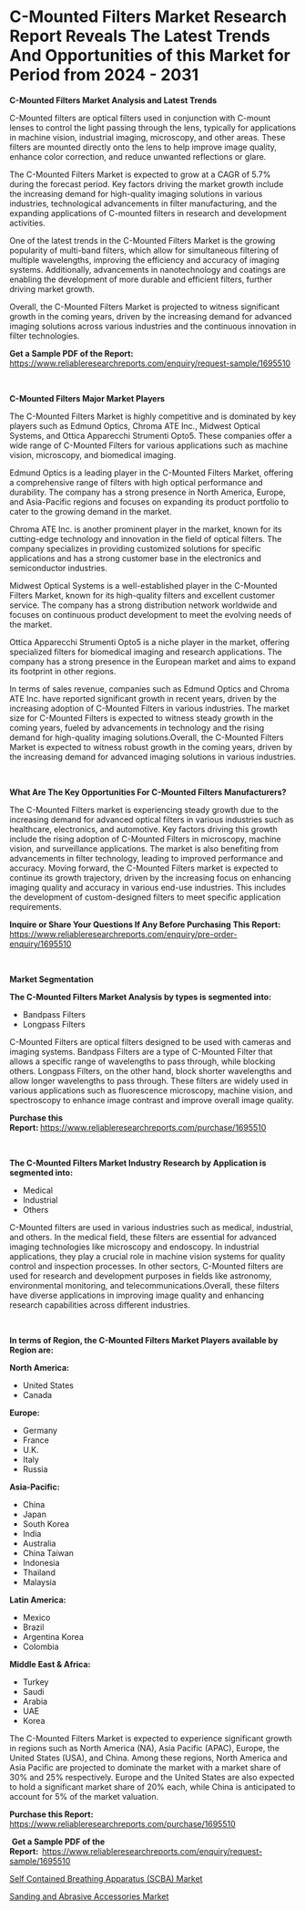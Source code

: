 <p><h1>C-Mounted Filters Market Research Report Reveals The Latest Trends And Opportunities of this Market for Period from 2024 - 2031</h1></p><p><strong>C-Mounted Filters Market Analysis and Latest Trends</strong></p>
<p><p>C-Mounted filters are optical filters used in conjunction with C-mount lenses to control the light passing through the lens, typically for applications in machine vision, industrial imaging, microscopy, and other areas. These filters are mounted directly onto the lens to help improve image quality, enhance color correction, and reduce unwanted reflections or glare.</p><p>The C-Mounted Filters Market is expected to grow at a CAGR of 5.7% during the forecast period. Key factors driving the market growth include the increasing demand for high-quality imaging solutions in various industries, technological advancements in filter manufacturing, and the expanding applications of C-mounted filters in research and development activities.</p><p>One of the latest trends in the C-Mounted Filters Market is the growing popularity of multi-band filters, which allow for simultaneous filtering of multiple wavelengths, improving the efficiency and accuracy of imaging systems. Additionally, advancements in nanotechnology and coatings are enabling the development of more durable and efficient filters, further driving market growth.</p><p>Overall, the C-Mounted Filters Market is projected to witness significant growth in the coming years, driven by the increasing demand for advanced imaging solutions across various industries and the continuous innovation in filter technologies.</p></p>
<p><strong>Get a Sample PDF of the Report:&nbsp;</strong> <a href="https://www.reliableresearchreports.com/enquiry/request-sample/1695510">https://www.reliableresearchreports.com/enquiry/request-sample/1695510</a></p>
<p>&nbsp;</p>
<p><strong>C-Mounted Filters Major Market Players</strong></p>
<p><p>The C-Mounted Filters Market is highly competitive and is dominated by key players such as Edmund Optics, Chroma ATE Inc., Midwest Optical Systems, and Ottica Apparecchi Strumenti Opto5. These companies offer a wide range of C-Mounted Filters for various applications such as machine vision, microscopy, and biomedical imaging.</p><p>Edmund Optics is a leading player in the C-Mounted Filters Market, offering a comprehensive range of filters with high optical performance and durability. The company has a strong presence in North America, Europe, and Asia-Pacific regions and focuses on expanding its product portfolio to cater to the growing demand in the market.</p><p>Chroma ATE Inc. is another prominent player in the market, known for its cutting-edge technology and innovation in the field of optical filters. The company specializes in providing customized solutions for specific applications and has a strong customer base in the electronics and semiconductor industries.</p><p>Midwest Optical Systems is a well-established player in the C-Mounted Filters Market, known for its high-quality filters and excellent customer service. The company has a strong distribution network worldwide and focuses on continuous product development to meet the evolving needs of the market.</p><p>Ottica Apparecchi Strumenti Opto5 is a niche player in the market, offering specialized filters for biomedical imaging and research applications. The company has a strong presence in the European market and aims to expand its footprint in other regions.</p><p>In terms of sales revenue, companies such as Edmund Optics and Chroma ATE Inc. have reported significant growth in recent years, driven by the increasing adoption of C-Mounted Filters in various industries. The market size for C-Mounted Filters is expected to witness steady growth in the coming years, fueled by advancements in technology and the rising demand for high-quality imaging solutions.Overall, the C-Mounted Filters Market is expected to witness robust growth in the coming years, driven by the increasing demand for advanced imaging solutions in various industries.</p></p>
<p>&nbsp;</p>
<p><strong>What Are The Key Opportunities For C-Mounted Filters Manufacturers?</strong></p>
<p><p>The C-Mounted Filters market is experiencing steady growth due to the increasing demand for advanced optical filters in various industries such as healthcare, electronics, and automotive. Key factors driving this growth include the rising adoption of C-Mounted Filters in microscopy, machine vision, and surveillance applications. The market is also benefiting from advancements in filter technology, leading to improved performance and accuracy. Moving forward, the C-Mounted Filters market is expected to continue its growth trajectory, driven by the increasing focus on enhancing imaging quality and accuracy in various end-use industries. This includes the development of custom-designed filters to meet specific application requirements.</p></p>
<p><strong>Inquire or Share Your Questions If Any Before Purchasing This Report:</strong> <a href="https://www.reliableresearchreports.com/enquiry/pre-order-enquiry/1695510">https://www.reliableresearchreports.com/enquiry/pre-order-enquiry/1695510</a></p>
<p>&nbsp;</p>
<p><strong>Market Segmentation</strong></p>
<p><strong>The C-Mounted Filters Market Analysis by types is segmented into:</strong></p>
<p><ul><li>Bandpass Filters</li><li>Longpass Filters</li></ul></p>
<p><p>C-Mounted Filters are optical filters designed to be used with cameras and imaging systems. Bandpass Filters are a type of C-Mounted Filter that allows a specific range of wavelengths to pass through, while blocking others. Longpass Filters, on the other hand, block shorter wavelengths and allow longer wavelengths to pass through. These filters are widely used in various applications such as fluorescence microscopy, machine vision, and spectroscopy to enhance image contrast and improve overall image quality.</p></p>
<p><strong>Purchase this Report:&nbsp;</strong><a href="https://www.reliableresearchreports.com/purchase/1695510">https://www.reliableresearchreports.com/purchase/1695510</a></p>
<p>&nbsp;</p>
<p><strong>The C-Mounted Filters Market Industry Research by Application is segmented into:</strong></p>
<p><ul><li>Medical</li><li>Industrial</li><li>Others</li></ul></p>
<p><p>C-Mounted filters are used in various industries such as medical, industrial, and others. In the medical field, these filters are essential for advanced imaging technologies like microscopy and endoscopy. In industrial applications, they play a crucial role in machine vision systems for quality control and inspection processes. In other sectors, C-Mounted filters are used for research and development purposes in fields like astronomy, environmental monitoring, and telecommunications.Overall, these filters have diverse applications in improving image quality and enhancing research capabilities across different industries.</p></p>
<p>&nbsp;</p>
<p><strong>In terms of Region, the C-Mounted Filters Market Players available by Region are:</strong></p>
<p>
    <p> <strong> North America: </strong>
        <ul>
            <li>United States</li>
            <li>Canada</li>
        </ul>
        </p> 
    <p> <strong> Europe: </strong>
        <ul>
            <li>Germany</li>
            <li>France</li>
            <li>U.K.</li>
            <li>Italy</li>
            <li>Russia</li>
        </ul>
        </p> 
    <p> <strong> Asia-Pacific: </strong>
        <ul>
            <li>China</li>
            <li>Japan</li>
            <li>South Korea</li>
            <li>India</li>
            <li>Australia</li>
            <li>China Taiwan</li>
            <li>Indonesia</li>
            <li>Thailand</li>
            <li>Malaysia</li>
        </ul>
        </p> 
    <p> <strong> Latin America: </strong>
        <ul>
            <li>Mexico</li>
            <li>Brazil</li>
            <li>Argentina Korea</li>
            <li>Colombia</li>
        </ul>
        </p> 
    <p> <strong> Middle East & Africa: </strong>
        <ul>
            <li>Turkey</li>
            <li>Saudi</li>
            <li>Arabia</li>
            <li>UAE</li>
            <li>Korea</li>
        </ul>
    </p>
    </p>
<p><p>The C-Mounted Filters Market is expected to experience significant growth in regions such as North America (NA), Asia Pacific (APAC), Europe, the United States (USA), and China. Among these regions, North America and Asia Pacific are projected to dominate the market with a market share of 30% and 25% respectively. Europe and the United States are also expected to hold a significant market share of 20% each, while China is anticipated to account for 5% of the market valuation.</p></p>
<p><strong>Purchase this Report: </strong><a href="https://www.reliableresearchreports.com/purchase/1695510">https://www.reliableresearchreports.com/purchase/1695510</a></p>
<p>&nbsp;<strong>Get a Sample PDF of the Report:&nbsp;&nbsp;</strong><a href="https://www.reliableresearchreports.com/enquiry/request-sample/1695510">https://www.reliableresearchreports.com/enquiry/request-sample/1695510</a></p>
<p><strong></strong></p>
<p><p><a href="https://issuu.com/reportprime-2/docs/self-contained-breathing-apparatus-scba-market-siz">Self Contained Breathing Apparatus (SCBA) Market</a></p><p><a href="https://issuu.com/reportprime-2/docs/sanding-and-abrasive-accessories-market-size-2030.">Sanding and Abrasive Accessories Market</a></p></p>